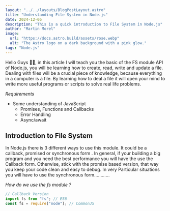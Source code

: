 ```yaml
---
layout: "../../layouts/BlogPostLayout.astro"
title: "Understanding File System in Node.js"
date: 2024-12-05
description: "This is a quick introduction to File System in Node.js"
author: "Martin Morel"
image:
  url: "https://docs.astro.build/assets/rose.webp"
  alt: "The Astro logo on a dark background with a pink glow."
tags: "Node.js"
---
```


Hello Guys 👋🏽, in this article I will teach you the basic of the FS module API of Node.js, you will be learning how to create, read, write and update a file. Dealing with files will be a crucial piece of knowledge, because everything in a computer is a file. By learning how to deal a file it will open your mind to write more useful programs or scripts to solve real life problems.

_Requirements_

- Some understanding of JavaScript
  - Promises, Functions and Callbacks
  - Error Handling
  - Async/await

## Introduction to File System

In Node.js there is 3 different ways to use this module. It could be a callback, promised or synchronous form . In general, if your building a big program and you need the best performance you will have the use the Callback form. Otherwise, stick with the promise based version, that way you keep your code clean and easy to debug. In very Particular situations you will have to use the synchronous form…………

_How do we use the fs module ?_

```jsx
// Callback Version
import fs from "fs"; // ES6
const fs = require("node"); // CommonJS
```
